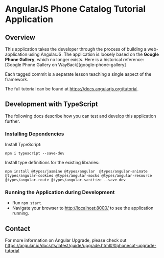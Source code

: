 # AngularJS Phone Catalog Tutorial Application


## Overview

This application takes the developer through the process of building a web-application using
AngularJS. The application is loosely based on the **Google Phone Gallery**, which no longer exists.
Here is a historical reference: [Google Phone Gallery on WayBack][google-phone-gallery]

Each tagged commit is a separate lesson teaching a single aspect of the framework.

The full tutorial can be found at https://docs.angularjs.org/tutorial.


## Development with TypeScript

The following docs describe how you can test and develop this application further.

### Installing Dependencies

Install TypeScript:

```
npm i typescript --save-dev
```

 Install type definitions for the existing libraries: 

```
npm install @types/jasmine @types/angular  @types/angular-animate @types/angular-cookies @types/angular-mocks @types/angular-resource @types/angular-route @types/angular-sanitize --save-dev
```

### Running the Application during Development

- Run `npm start`.
- Navigate your browser to [http://localhost:8000/](http://localhost:8000/) to see the application 
  running.



## Contact

For more information on Angular Upgrade, please check out https://angular.io/docs/ts/latest/guide/upgrade.html#!#phonecat-upgrade-tutorial.

